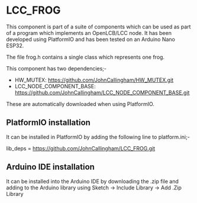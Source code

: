 # LCC_FROG

This component is part of a suite of components which can be used as part of a program which implements an OpenLCB/LCC node. It has been developed using PlatformIO and has been tested on an Arduino Nano ESP32.

The file frog.h contains a single class which represents one frog.

This component has two dependencies;-
- HW_MUTEX: https://github.com/JohnCallingham/HW_MUTEX.git
- LCC_NODE_COMPONENT_BASE: https://github.com/JohnCallingham/LCC_NODE_COMPONENT_BASE.git

These are automatically downloaded when using PlatformIO.


## PlatformIO installation

It can be installed in PlatformIO by adding the following line to platform.ini;-

lib_deps = https://github.com/JohnCallingham/LCC_FROG.git

## Arduino IDE installation

It can be installed into the Arduino IDE by downloading the .zip file and adding to the Arduino library using Sketch -> Include Library -> Add .Zip Library
